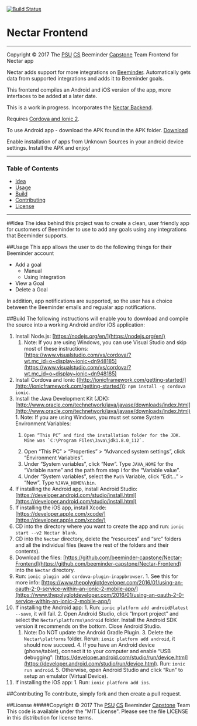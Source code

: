[![Build Status](https://travis-ci.org/beeminder-capstone/Nectar-Frontend.svg?branch=develop)](https://travis-ci.org/beeminder-capstone/Nectar-Frontend)
# Nectar Frontend
---
Copyright © 2017 The [PSU](https://www.pdx.edu/) [CS](https://www.pdx.edu/computer-science/) Beeminder [Capstone](http://wiki.cs.pdx.edu/capstone/fall_2016/fall_2016.html) Team
Frontend for Nectar app


Nectar adds support for more integrations on [Beeminder](https://www.beeminder.com/). Automatically gets data from supported integrations and adds it to Beeminder goals.

This frontend compiles an Android and iOS version of the app, more interfaces to be added at a later date.

This is a work in progress. Incorporates the [Nectar Backend](https://github.com/beeminder-capstone/Nectar-Backend).

Requires [Cordova and Ionic 2](https://ionicframework.com/getting-started/).

To use Android app - download the APK found in the APK folder. 
[Download](./apk/Nectar.apk)

Enable installation of apps from Unknown Sources in your android device settings.
Install the APK and enjoy!

---

### Table of Contents
 - [Idea](#Idea)
 - [Usage](#usage)
 - [Build](#build)
 - [Contributing](#contributing)
 - [License](#license)
 
---

##Idea
The idea behind this project was to create a clean, user friendly app for customers of Beeminder to use to add any goals using any integrations that Beeminder supports.


##Usage
This app allows the user to do the following things for their Beeminder account
 * Add a goal
     * Manual
     * Using Integration
 * View a Goal
 * Delete a Goal
 
In addition, app notifications are supported, so the user has a choice between the Beeminder emails and regualar app notifications.

##Build
The following instructions will enable you to download and compile the source into a working Android and/or iOS application:



1. Install Node.js: [https://nodejs.org/en/](https://nodejs.org/en/)
    1.  Note: If you are using Windows, you can use Visual Studio and skip most of these instructions: [https://www.visualstudio.com/vs/cordova/?wt.mc_id=o~display~ionic~dn948185](https://www.visualstudio.com/vs/cordova/?wt.mc_id=o~display~ionic~dn948185)
2.    Install Cordova and Ionic ([http://ionicframework.com/getting-started/](http://ionicframework.com/getting-started/)): `npm install -g cordova ionic`.
3.    Install the Java Development Kit (JDK): [http://www.oracle.com/technetwork/java/javase/downloads/index.html](http://www.oracle.com/technetwork/java/javase/downloads/index.html)
    1.    Note: If you are using Windows, you must set some System Environment Variables:
        1.     Open “This PC” and find the installation folder for the JDK. Mine was `C:\Program Files\Java\jdk1.8.0_112`.
        2.    Open “This PC” > “Properties” > “Advanced system settings”, click “Environment Variables”.
        3.    Under “System variables”, click “New”. Type `JAVA_HOME` for the “Variable name” and the path from step i for the “Variable value”.
        4.    Under “System variables”, select the `Path` Variable, click “Edit…” > “New”. Type `%JAVA_HOME%\bin`.
4.    If installing the Android app, install Android Studio: [https://developer.android.com/studio/install.html](https://developer.android.com/studio/install.html)
5.    If installing the iOS app, install Xcode: [https://developer.apple.com/xcode/](https://developer.apple.com/xcode/)
6.    CD into the directory where you want to create the app and run: `ionic start --v2 Nectar blank`.
7.    CD into the `Nectar` directory, delete the “resources” and “src” folders and all the individual files (leave the rest of the folders and their contents).
8.    Download the files: [https://github.com/beeminder-capstone/Nectar-Frontend](https://github.com/beeminder-capstone/Nectar-Frontend) into the `Nectar` directory.
9.    Run: `ionic plugin add cordova-plugin-inappbrowser`.
    1.    See this for more info: [https://www.thepolyglotdeveloper.com/2016/01/using-an-oauth-2-0-service-within-an-ionic-2-mobile-app/](https://www.thepolyglotdeveloper.com/2016/01/using-an-oauth-2-0-service-within-an-ionic-2-mobile-app/)
10.    If installing the Android app:
	1.    Run: `ionic platform add android@latest --save`, it will fail.
	2.    Open Android Studio, click “Import project” and select the `Nectar\platforms\android` folder. Install the Android SDK version it recommends on the bottom. Close Android Studio.
		1.    Note: Do NOT update the Android Gradle Plugin.
	3.    Delete the `Nectar\platforms` folder. Rerun: `ionic platform add android`, it should now succeed.
	4.    If you have an Android device (phone/tablet), connect it to your computer and enable “USB debugging”: [https://developer.android.com/studio/run/device.html](https://developer.android.com/studio/run/device.html). Run: `ionic run android`.
	5.    Otherwise, open Android Studio and click “Run” to setup an emulator (Virtual Device).
11.    If installing the iOS app:
	1.    Run: `ionic platform add ios`.

##Contributing
To contribute, simply fork and then create a pull request. 

##License
#####Copyright © 2017 The [PSU](https://www.pdx.edu/) [CS](https://www.pdx.edu/computer-science/) Beeminder [Capstone](http://wiki.cs.pdx.edu/capstone/fall_2016/fall_2016.html) Team
This code is available under the "MIT License".
Please see the file LICENSE in this distribution for license terms.
